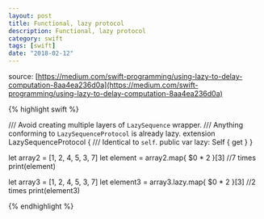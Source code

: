 ```yaml
---
layout: post
title: Functional, lazy protocol
description: Functional, lazy protocol
category: swift
tags: [swift]
date: "2018-02-12"
---
```


source: [https://medium.com/swift-programming/using-lazy-to-delay-computation-8aa4ea236d0a](https://medium.com/swift-programming/using-lazy-to-delay-computation-8aa4ea236d0a)

{% highlight swift %}

/// Avoid creating multiple layers of `LazySequence` wrapper.
/// Anything conforming to `LazySequenceProtocol` is already lazy.
extension LazySequenceProtocol {
    /// Identical to `self`.
    public var lazy: Self { get }
}


let array2 = [1, 2, 4, 5, 3, 7]
let element = array2.map{ $0 * 2 }[3] //7 times
print(element)


let array3 = [1, 2, 4, 5, 3, 7]
let element3 = array3.lazy.map{ $0 * 2 }[3] //2 times
print(element3)

{% endhighlight %}
